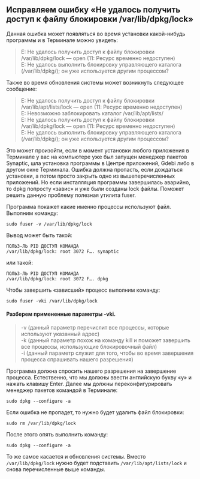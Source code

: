 ## Исправляем ошибку «Не удалось получить доступ к файлу блокировки /var/lib/dpkg/lock»

Данная ошибка может появляться во время установки какой-нибудь программы и в Терминале можно увидеть:

> E: Не удалось получить доступ к файлу блокировки /var/lib/dpkg/lock — open (11: Ресурс временно недоступен)  
> E: Не удалось выполнить блокировку управляющего каталога (/var/lib/dpkg/); он уже используется другим процессом?

Также во время обновления системы может возникнуть следующее сообщение:

> E: Не удалось получить доступ к файлу блокировки /var/lib/apt/lists/lock — open (11: Ресурс временно недоступен)  
> E: Невозможно заблокировать каталог /var/lib/apt/lists/  
> E: Не удалось получить доступ к файлу блокировки /var/lib/dpkg/lock — open (11: Ресурс временно недоступен)  
> E: Не удалось выполнить блокировку управляющего каталога (/var/lib/dpkg/); он уже используется другим процессом?

Это может произойти, если в момент установки любого приложения в Терминале у вас на компьютере уже был запущен менеджер
пакетов Synaptic, шла установка программы в Центре приложений, Gdebi либо в другом окне Терминала. Ошибка должна пропасть,
если дождаться установки, а потом просто закрыть одно из вышеперечисленных приложений. Но если инсталляция программы
завершилась аварийно, то dpkg попросту «завис» и уже были созданы lock файлы. Поможет решить данную проблему полезная
утилита fuser.

Программа покажет какие именно процессы используют файл. Выполним команду:

    sudo fuser -v /var/lib/dpkg/lock

Вывод может быть такой:

    ПОЛЬЗ-ЛЬ PID ДОСТУП КОМАНДА
    /var/lib/dpkg/lock: root 3072 F…. synaptic

или такой:

    ПОЛЬЗ-ЛЬ PID ДОСТУП КОМАНДА
    /var/lib/dpkg/lock: root 3072 F…. dpkg

Чтобы завершить «зависший» процесс выполним команду:

    sudo fuser -vki /var/lib/dpkg/lock

#### Разберем примененные параметры -vki.

> -v (данный параметр перечислит все процессы, которые используют указанный адрес)  
> -k (данный параметр похож на команду kill и поможет завершить все процессы, использующие блокировочный файл)  
> -i (данный параметр служит для того, чтобы во время завершения процесса спрашивать нашего разрешения)

Программа должна спросить нашего разрешения на завершение процесса. Естественно, что мы должны ввести английскую букву «y»
и нажать клавишу Enter. Далее мы должны переконфигурировать менеджер пакетов командой в Терминале:

    sudo dpkg --configure -a

Если ошибка не пропадет, то нужно будет удалить файл блокировки:

    sudo rm /var/lib/dpkg/lock

После этого опять выполнить команду:

    sudo dpkg --configure -a

То же самое касается и обновления системы. Вместо `/var/lib/dpkg/lock` нужно будет подставить `/var/lib/apt/lists/lock` и снова
перечисленные выше команды.
